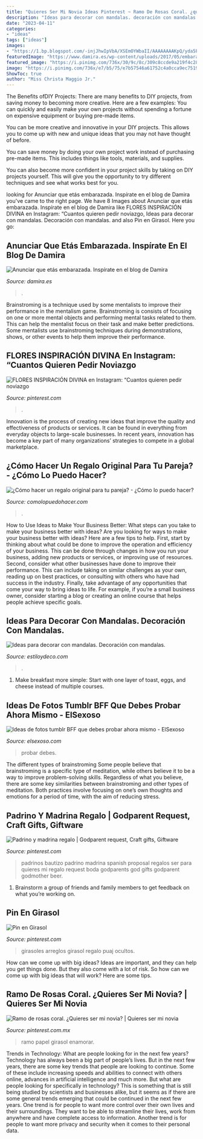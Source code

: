 ```yaml
---
title: "Quieres Ser Mi Novia Ideas Pinterest ~ Ramo De Rosas Coral. ¿quieres Ser Mi Novia?"
description: "Ideas para decorar con mandalas. decoración con mandalas."
date: "2023-04-11"
categories:
- "ideas"
tags: ["ideas"]
images:
- "https://1.bp.blogspot.com/-injJhwIpVbA/XSEmOYWbaII/AAAAAAAAKpQ/yda5PaKNpGQCBoGmyDM-x2Ve4pSSVsnVACLcBGAs/s1600/amigas%2Bde%2Ba.jpg"
featuredImage: "https://www.damira.es/wp-content/uploads/2017/05/embarazo-3.jpg"
featured_image: "https://i.pinimg.com/736x/30/9c/8c/309c8ccde9a219f4c28ce7ae5ddadb98.jpg"
image: "https://i.pinimg.com/736x/e7/b5/75/e7b57546a61752c4a0cca9ec7519365e.jpg"
ShowToc: true
author: "Miss Christa Maggio Jr."
---
```



The Benefits ofDIY Projects:
There are many benefits to DIY projects, from saving money to becoming more creative. Here are a few examples: 
You can quickly and easily make your own projects without spending a fortune on expensive equipment or buying pre-made items. 

You can be more creative and innovative in your DIY projects. This allows you to come up with new and unique ideas that you may not have thought of before. 

You can save money by doing your own project work instead of purchasing pre-made items. This includes things like tools, materials, and supplies. 

You can also become more confident in your project skills by taking on DIY projects yourself. This will give you the opportunity to try different techniques and see what works best for you.

	

		
looking for Anunciar que etás embarazada. Inspírate en el blog de Damira you've came to the right page. We have 8 Images about Anunciar que etás embarazada. Inspírate en el blog de Damira like FLORES INSPIRACIÓN DIVINA en Instagram: “Cuantos quieren pedir noviazgo, Ideas para decorar con mandalas. Decoración con mandalas. and also Pin en Girasol. Here you go:
		
    
## Anunciar Que Etás Embarazada. Inspírate En El Blog De Damira

<img loading=lazy src="https://www.damira.es/wp-content/uploads/2017/05/embarazo-3.jpg" onerror="this.onerror=null;this.src='https://tse1.mm.bing.net/th?id=OIP.RjZBmv8-dJ1gvGkke0rJogHaNK&amp;pid=15.1';" alt="Anunciar que etás embarazada. Inspírate en el blog de Damira">

_Source: damira.es_

>. 

	

Brainstroming is a technique used by some mentalists to improve their performance in the mentalism game. Brainstroming is consists of focusing on one or more mental objects and performing mental tasks related to them. This can help the mentalist focus on their task and make better predictions. Some mentalists use brainstroming techniques during demonstrations, shows, or other events to help them improve their performance.

    
## FLORES INSPIRACIÓN DIVINA En Instagram: “Cuantos Quieren Pedir Noviazgo

<img loading=lazy src="https://i.pinimg.com/736x/23/f6/64/23f6643520202647483e8143f6fa9cd0.jpg" onerror="this.onerror=null;this.src='https://tse2.mm.bing.net/th?id=OIP.Ur7y6MFrbYYd_UmecePYuAHaJQ&amp;pid=15.1';" alt="FLORES INSPIRACIÓN DIVINA en Instagram: “Cuantos quieren pedir noviazgo">

_Source: pinterest.com_

>. 

	

Innovation is the process of creating new ideas that improve the quality and effectiveness of products or services. It can be found in everything from everyday objects to large-scale businesses. In recent years, innovation has become a key part of many organizations’ strategies to compete in a global marketplace.

    
## ¿Cómo Hacer Un Regalo Original Para Tu Pareja? - ¿Cómo Lo Puedo Hacer?

<img loading=lazy src="https://i1.wp.com/comolopuedohacer.com/wp-content/uploads/2018/02/regalos-para-novios-con-fotografias.jpg?fit=920%2C632&amp;ssl=1" onerror="this.onerror=null;this.src='https://tse3.mm.bing.net/th?id=OIP.e147sy4d60dQ1cDvGQsLVgHaFF&amp;pid=15.1';" alt="¿Cómo hacer un regalo original para tu pareja? - ¿Cómo lo puedo hacer?">

_Source: comolopuedohacer.com_

>. 

	

How to Use Ideas to Make Your Business Better: What steps can you take to make your business better with ideas?
Are you looking for ways to make your business better with ideas? Here are a few tips to help. First, start by thinking about what could be done to improve the operation and efficiency of your business. This can be done through changes in how you run your business, adding new products or services, or improving use of resources. Second, consider what other businesses have done to improve their performance. This can include taking on similar challenges as your own, reading up on best practices, or consulting with others who have had success in the industry. Finally, take advantage of any opportunities that come your way to bring ideas to life. For example, if you’re a small business owner, consider starting a blog or creating an online course that helps people achieve specific goals.

    
## Ideas Para Decorar Con Mandalas. Decoración Con Mandalas.

<img loading=lazy src="https://www.estiloydeco.com/wp-content/uploads/2017/08/ideas-para-decorar-con-mandalas-6.jpg" onerror="this.onerror=null;this.src='https://tse2.mm.bing.net/th?id=OIP.-lHVINNC891GUK5AlDfH2wHaJ1&amp;pid=15.1';" alt="Ideas para decorar con mandalas. Decoración con mandalas.">

_Source: estiloydeco.com_

>. 

	

1. Make breakfast more simple: Start with one layer of toast, eggs, and cheese instead of multiple courses. 

    
## Ideas De Fotos Tumblr BFF Que Debes Probar Ahora Mismo - ElSexoso

<img loading=lazy src="https://1.bp.blogspot.com/-injJhwIpVbA/XSEmOYWbaII/AAAAAAAAKpQ/yda5PaKNpGQCBoGmyDM-x2Ve4pSSVsnVACLcBGAs/s1600/amigas%2Bde%2Ba.jpg" onerror="this.onerror=null;this.src='https://tse1.mm.bing.net/th?id=OIP.jhgKybXvY-UoJ4el8djPhQHaJQ&amp;pid=15.1';" alt="Ideas de fotos tumblr BFF que debes probar ahora mismo - ElSexoso">

_Source: elsexoso.com_

>probar debes. 

	

The different types of brainstroming
Some people believe that brainstroming is a specific type of meditation, while others believe it to be a way to improve problem-solving skills. Regardless of what you believe, there are some key similarities between brainstroming and other types of meditation. Both practices involve focusing on one’s own thoughts and emotions for a period of time, with the aim of reducing stress.

    
## Padrino Y Madrina Regalo | Godparent Request, Craft Gifts, Giftware

<img loading=lazy src="https://i.pinimg.com/736x/e7/b5/75/e7b57546a61752c4a0cca9ec7519365e.jpg" onerror="this.onerror=null;this.src='https://tse2.mm.bing.net/th?id=OIP.ze07NyusNs9-Vt9LVvplqQHaJ6&amp;pid=15.1';" alt="Padrino y madrina regalo | Godparent request, Craft gifts, Giftware">

_Source: pinterest.com_

>padrinos bautizo padrino madrina spanish proposal regalos ser para quieres mi regalo request boda godparents god gifts godparent godmother beer. 

	

1. Brainstorm a group of friends and family members to get feedback on what you’re working on.

    
## Pin En Girasol

<img loading=lazy src="https://i.pinimg.com/736x/09/32/9c/09329cca0bce038b5392200e9dced39e.jpg" onerror="this.onerror=null;this.src='https://tse3.mm.bing.net/th?id=OIP.RXOMb-WXZs9UVUluDHs1SwHaJ4&amp;pid=15.1';" alt="Pin en Girasol">

_Source: pinterest.com_

>girasoles arreglos girasol regalo puaj ocultos. 

	

How can we come up with big ideas?
Ideas are important, and they can help you get things done. But they also come with a lot of risk. So how can we come up with big ideas that will work? Here are some tips.

    
## Ramo De Rosas Coral. ¿Quieres Ser Mi Novia? | Quieres Ser Mi Novia

<img loading=lazy src="https://i.pinimg.com/736x/30/9c/8c/309c8ccde9a219f4c28ce7ae5ddadb98.jpg" onerror="this.onerror=null;this.src='https://tse4.mm.bing.net/th?id=OIP.RGISxb1BJpyCh-p15020CAHaJ3&amp;pid=15.1';" alt="Ramo de rosas coral. ¿Quieres ser mi novia? | Quieres ser mi novia">

_Source: pinterest.com.mx_

>ramo papel girasol enamorar. 

	

Trends in Technology: What are people looking for in the next few years?
Technology has always been a big part of people’s lives. But in the next few years, there are some key trends that people are looking to continue. 
Some of these include increasing speeds and abilities to connect with others online, advances in artificial intelligence and much more. 
But what are people looking for specifically in technology? This is something that is still being studied by scientists and businesses alike, but it seems as if there are some general trends emerging that could be continued in the next few years. 
One trend is for people to want more control over their own lives and their surroundings. They want to be able to streamline their lives, work from anywhere and have complete access to information. 
Another trend is for people to want more privacy and security when it comes to their personal data.

